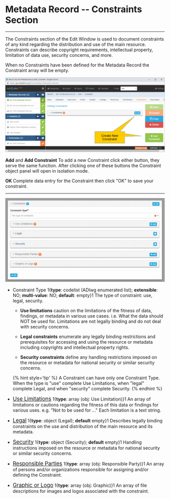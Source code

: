 # Metadata Record -- Constraints Section
---

The <span class="md-section">Constraints</span> section of the <span class="md-window">Edit Window</span> is used to document constraints of any kind regarding the distribution and use of the main resource.  Constraints can describe copyright requirements, intellectual property, limitation of data use, security concerns, and more.   

When no <span class="md-panel">Constraints</span> have been defined for the <span class="md-panel">Metadata Record</span> the <span class="md-panel">Constraint</span> array will be empty.

![Constraints Section with no Constraints Defined](/assets/reference/edit-objects/metadata/constraint/constraint-start.png)

<strong class="btn btn-info btn-xs"> <i class="fa fa-plus"> </i> Add</strong> and <strong class="btn btn-success btn-xs"> <i class="fa fa-plus"> </i> Add Constraint</strong>  To add a new <span class="md-panel">Constraint</span> click either button, they serve the same function.  After clicking one of these buttons the <span class="md-panel">Constraint</span> object panel will open in isolation mode. 
  
<strong class="btn btn-info btn-xs"> <i class="fa fa-check"> </i> OK </strong> Complete data entry for the <span class="md-panel">Constraint</span> then click "OK" to save your constraint.

---

![Constraint Edit Window](/assets/reference/edit-objects/metadata/constraint/constraint-panel.png)

* <span class="md-element">Constraint Type</span> <i class="fa fa-asterisk required" title="Required"></i> 1{**type**: codelist (ADIwg enumerated list); **extensible**: NO; **multi-value**: NO; **default**: empty}1  The type of constraint: use, legal, security.  

  * **Use limitations** caution on the limitations of the fitness of data, findings, or metadata in various use cases.  i.e. What the data should NOT be used for.  Limitations are not legally binding and do not deal with security concerns.
  
  * **Legal constraints** enumerate any legally binding restrictions and prerequisites for accessing and using the resource or metadata including copyrights and intellectual property rights.
  
  * **Security constraints** define any handling restrictions imposed on the resource or metadata for national security or similar security concerns.

  {% hint style='tip' %}
  A <span class="md-panel">Constraint</span> can have only one <span class="md-element">Constraint Type</span>.  When the type is "use" complete <span class="md-panel">Use Limitations</span>, when "legal" complete <span class="md-panel">Legal</span>, and when "security" complete <span class="md-panel">Security</span>. 
  {% endhint %}

* [<span class="md-panel" style="font-size: larger">Use Limitations</span>](useLimitation-panel.md) 1{**type**: array (obj: <span class="md-panel">Use Limitation</span>)}1  An array of limitations or cautions regarding the fitness of this data or findings for various uses.  e.g. "Not to be used for ..."  Each limitation is a text string.

* [<span class="md-panel" style="font-size: larger">Legal</span>](legal-panel.md) 1{**type**: object (<span class="md-panel">Legal</span>); **default** empty}1  Describes legally binding constraints on the use and distribution of the main resource and its metadata.

* [<span class="md-panel" style="font-size: larger">Security</span>](security-panel.md) 1{**type**: object (<span class="md-panel">Security</span>); **default** empty}1  Handling instructions imposed on the resource or metadata for national security or similar security concerns. 

* [<span class="md-panel" style="font-size: larger">Responsible Parties</span>](responsibleParty-panel.md) 1{**type**: array (<span class="md-panel">obj: Responsible Party</span>)}1  An array of persons and/or organizations responsible for assigning and/or defining the <span class="md-panel">Constraint</span>.

* [<span class="md-panel" style="font-size: larger">Graphic or Logo</span>](graphic-panel.md) 1{**type**: array (<span class="md-panel">obj: Graphic</span>)}1  An array of file descriptions for images and logos associated with the constraint.
